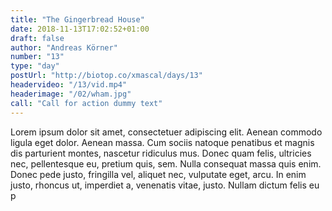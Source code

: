 ```yaml
---
title: "The Gingerbread House"
date: 2018-11-13T17:02:52+01:00
draft: false
author: "Andreas Körner"
number: "13"
type: "day"
postUrl: "http://biotop.co/xmascal/days/13"
headervideo: "/13/vid.mp4"
headerimage: "/02/wham.jpg"
call: "Call for action dummy text"
---
```

Lorem ipsum dolor sit amet, consectetuer adipiscing elit. Aenean commodo ligula eget dolor. Aenean massa. Cum sociis natoque penatibus et magnis dis parturient montes, nascetur ridiculus mus. Donec quam felis, ultricies nec, pellentesque eu, pretium quis, sem. Nulla consequat massa quis enim. Donec pede justo, fringilla vel, aliquet nec, vulputate eget, arcu. In enim justo, rhoncus ut, imperdiet a, venenatis vitae, justo. Nullam dictum felis eu p

